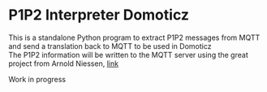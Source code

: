 <h1>P1P2 Interpreter Domoticz</h1>

This is a standalone Python program to extract P1P2 messages from MQTT and send a translation back to MQTT to be used in Domoticz<br>
The P1P2 information will be written to the MQTT server using the great project from Arnold Niessen, [link](https://github.com/Arnold-n/P1P2MQTT)

Work in progress
